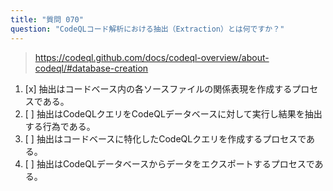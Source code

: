```yaml
---
title: "質問 070"
question: "CodeQLコード解析における抽出（Extraction）とは何ですか？"
---
```


> https://codeql.github.com/docs/codeql-overview/about-codeql/#database-creation
1. [x] 抽出はコードベース内の各ソースファイルの関係表現を作成するプロセスである。
1. [ ] 抽出はCodeQLクエリをCodeQLデータベースに対して実行し結果を抽出する行為である。
1. [ ] 抽出はコードベースに特化したCodeQLクエリを作成するプロセスである。
1. [ ] 抽出はCodeQLデータベースからデータをエクスポートするプロセスである。